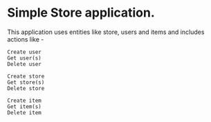 # Simple Store application.
This application uses entities like store, users and items and includes actions like -
```
Create user
Get user(s)
Delete user

Create store
Get store(s)
Delete store

Create item
Get item(s)
Delete item